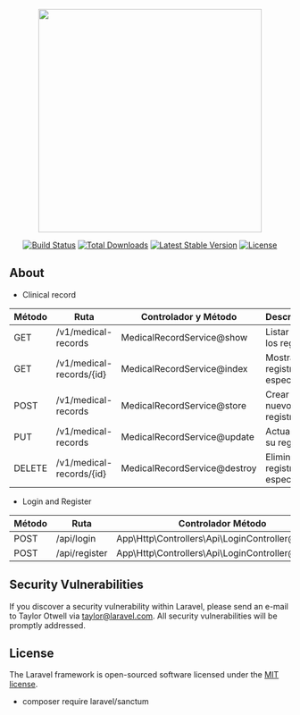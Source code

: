 <p align="center"><a href="https://laravel.com" target="_blank"><img src="https://raw.githubusercontent.com/laravel/art/master/logo-lockup/5%20SVG/2%20CMYK/1%20Full%20Color/laravel-logolockup-cmyk-red.svg" width="400"></a></p>

<p align="center">
<a href="https://travis-ci.org/laravel/framework"><img src="https://travis-ci.org/laravel/framework.svg" alt="Build Status"></a>
<a href="https://packagist.org/packages/laravel/framework"><img src="https://img.shields.io/packagist/dt/laravel/framework" alt="Total Downloads"></a>
<a href="https://packagist.org/packages/laravel/framework"><img src="https://img.shields.io/packagist/v/laravel/framework" alt="Latest Stable Version"></a>
<a href="https://packagist.org/packages/laravel/framework"><img src="https://img.shields.io/packagist/l/laravel/framework" alt="License"></a>
</p>

## About

- Clinical record

| Método  | Ruta                            | Controlador y Método       | Descripción                 |
|---------|---------------------------------|----------------------------|-----------------------------|
| GET     | /v1/medical-records             | MedicalRecordService@show  | Listar todos los registros  |
| GET     | /v1/medical-records/{id}        | MedicalRecordService@index | Mostrar un registro específico |
| POST    | /v1/medical-records             | MedicalRecordService@store | Crear un nuevo registro     |
| PUT     | /v1/medical-records             | MedicalRecordService@update| Actualizar su registro      |
| DELETE  | /v1/medical-records/{id}        | MedicalRecordService@destroy| Eliminar un registro específico |

- Login and Register

| Método | Ruta                  | Controlador Método             |
|--------|-----------------------|--------------------------------|
| POST   | /api/login            | App\Http\Controllers\Api\LoginController@login |
| POST   | /api/register         | App\Http\Controllers\Api\LoginController@register |

## Security Vulnerabilities

If you discover a security vulnerability within Laravel, please send an e-mail to Taylor Otwell via [taylor@laravel.com](mailto:taylor@laravel.com). All security vulnerabilities will be promptly addressed.

## License

The Laravel framework is open-sourced software licensed under the [MIT license](https://opensource.org/licenses/MIT).

- composer require laravel/sanctum
